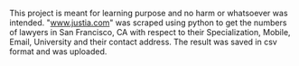 This project is meant for learning purpose and no harm or whatsoever was intended.
"www.justia.com" was scraped using python to get the numbers of lawyers in San Francisco, CA with respect to their Specialization, Mobile, Email, University and their contact address.
The result was saved in csv format and was uploaded. 
